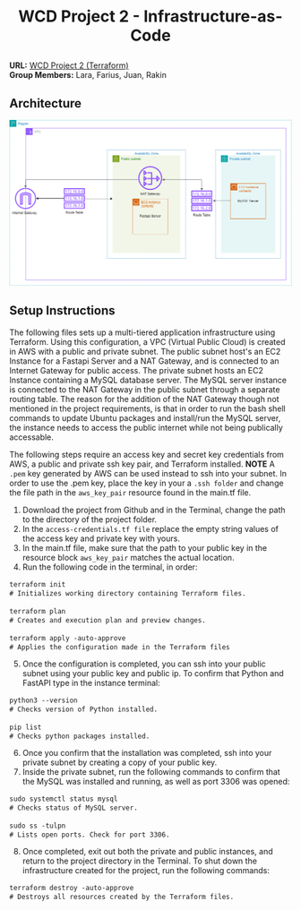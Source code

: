 # <p align="center">WCD Project 2 - Infrastructure-as-Code </p>

**URL:** [WCD Project 2 (Terraform)](https://github.com/RakinKhan/WCD-Project-2)
<br/>
**Group Members:** Lara, Farius, Juan, Rakin

## Architecture
![Architecture](WCD_Project_2_diagram.png)

## Setup Instructions
The following files sets up a multi-tiered application infrastructure using Terraform. Using this configuration, a VPC (Virtual Public Cloud) is created in AWS with a public and private subnet. The public subnet host's an EC2 Instance for a Fastapi Server and a NAT Gateway, and is connected to an Internet Gateway for public access. The private subnet hosts an EC2 Instance containing a MySQL database server. The MySQL server instance is connected to the NAT Gateway in the public subnet through a separate routing table. The reason for the addition of the NAT Gateway though not mentioned in the project requirements, is that in order to run the bash shell commands to update Ubuntu packages and install/run the MySQL server, the instance needs to access the public internet while not being publically accessable. 

The following steps require an access key and secret key credentials from AWS, a public and private ssh key pair, and Terraform installed. **NOTE** A ```.pem``` key generated by AWS can be used instead to ssh into your subnet. In order to use the .pem key, place the key in your a ```.ssh folder``` and change the file path in the ```aws_key_pair``` resource found in the main.tf file.

1. Download the project from Github and in the Terminal, change the path to the directory of the project folder.
2. In the ```access-credentials.tf file``` replace the empty string values of the access key and private key with yours. 
3. In the main.tf file, make sure that the path to your public key in the resource block ```aws_key_pair``` matches the actual location.
4. Run the following code in the terminal, in order:
```
terraform init
# Initializes working directory containing Terraform files.

terraform plan
# Creates and execution plan and preview changes.

terraform apply -auto-approve
# Applies the configuration made in the Terraform files
```
5. Once the configuration is completed, you can ssh into your public subnet using your public key and public ip. To confirm that Python and FastAPI type in the instance terminal:
```
python3 --version
# Checks version of Python installed.

pip list
# Checks python packages installed.
```
6. Once you confirm that the installation was completed, ssh into your private subnet by creating a copy of your public key.
7. Inside the private subnet, run the following commands to confirm that the MySQL was installed and running, as well as port 3306 was opened:
```
sudo systemctl status mysql
# Checks status of MySQL server. 

sudo ss -tulpn
# Lists open ports. Check for port 3306.
```
8. Once completed, exit out both the private and public instances, and return to the project directory in the Terminal. To shut down the infrastructure created for the project, run the following commands:
```
terraform destroy -auto-approve
# Destroys all resources created by the Terraform files.
```